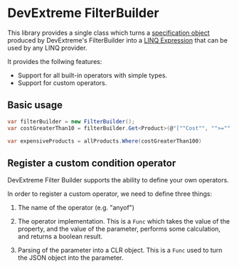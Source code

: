 # DevExtreme FilterBuilder

This library provides a single class which turns a [specification object](https://en.wikipedia.org/wiki/Specification_pattern) produced by DevExtreme's FilterBuilder into a [LINQ Expression](https://docs.microsoft.com/en-us/dotnet/api/system.linq.expressions.expression) that can be used by any LINQ provider.

It provides the follwing features:

* Support for all built-in operators with simple types.
* Support for custom operators.


## Basic usage

```csharp
var filterBuilder = new FilterBuilder();
var costGreaterThan10 = filterBuilder.Get<Product>(@"[""Cost"", "">="", 100]").Compile();

var expensiveProducts = allProducts.Where(costGreaterThan100)
```

## Register a custom condition operator

DevExtreme Filter Builder supports the ability to define your own operators.

In order to register a custom operator, we need to define three things:
1. The name of the operator (e.g. "anyof")

2. The operator implementation.
   This is a `Func` which takes the value of the property, and the value of the parameter, performs some calculation, and returns a boolean result.

3. Parsing of the parameter into a CLR object.
   This is a `Func` used to turn the JSON object into the parameter.
